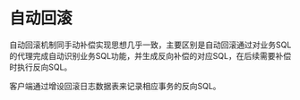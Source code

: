 # 自动回滚

自动回滚机制同手动补偿实现思想几乎一致，主要区别是自动回滚通过对业务SQL的代理完成自动识别业务SQL功能，并生成反向补偿的对应SQL，在后续需要补偿时执行反向SQL。

客户端通过增设回滚日志数据表来记录相应事务的反向SQL。